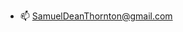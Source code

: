 
- 📫 SamuelDeanThornton@gmail.com

<!---
SamuelDeanThornton/SamuelDeanThornton is a ✨ special ✨ repository because its `README.md` (this file) appears on your GitHub profile.
You can click the Preview link to take a look at your changes.
--->
